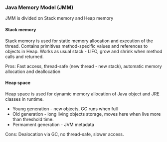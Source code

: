 ### Java Memory Model (JMM)

JMM is divided on Stack memory and Heap memory

#### Stack memory

Stack memory is used for static memory allocation and execution of the thread. Contains primitives method-specific
values and references to objects in Heap. Works as usual stack - LIFO, grow and shrink when method calls and returned.

Pros:
Fast access, thread-safe (new thread - new stack), automatic memory allocation and deallocation

#### Heap space

Heap space is used for dynamic memory allocation of Java object and JRE classes in runtime.

- Young generation - new objects, GC runs when full
- Old generation - long living objects storage, moves here when live more than threshold time.
- Permament generation - JVM metadata

Cons:
Dealocation via GC, no thread-safe, slower access.
